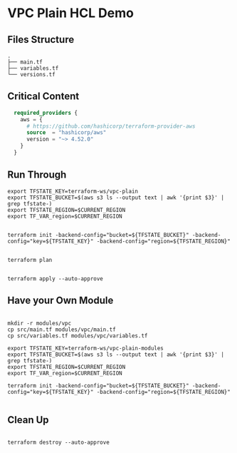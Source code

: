 # VPC Plain HCL Demo

## Files Structure

```shell
.
├── main.tf
├── variables.tf
└── versions.tf
```

## Critical Content

```terraform
  required_providers {
    aws = {
      # https://github.com/hashicorp/terraform-provider-aws
      source  = "hashicorp/aws"
      version = "~> 4.52.0"
    }
  }
```

## Run Through

``` shell
export TFSTATE_KEY=terraform-ws/vpc-plain
export TFSTATE_BUCKET=$(aws s3 ls --output text | awk '{print $3}' | grep tfstate-)
export TFSTATE_REGION=$CURRENT_REGION
export TF_VAR_region=$CURRENT_REGION

```

```shell

terraform init -backend-config="bucket=${TFSTATE_BUCKET}" -backend-config="key=${TFSTATE_KEY}" -backend-config="region=${TFSTATE_REGION}"

```

```shell

terraform plan

```

```shell

terraform apply --auto-approve

```

## Have your Own Module

```shell

mkdir -r modules/vpc
cp src/main.tf modules/vpc/main.tf
cp src/variables.tf modules/vpc/variables.tf

```

```shell
export TFSTATE_KEY=terraform-ws/vpc-plain-modules
export TFSTATE_BUCKET=$(aws s3 ls --output text | awk '{print $3}' | grep tfstate-)
export TFSTATE_REGION=$CURRENT_REGION
export TF_VAR_region=$CURRENT_REGION
```

```shell
terraform init -backend-config="bucket=${TFSTATE_BUCKET}" -backend-config="key=${TFSTATE_KEY}" -backend-config="region=${TFSTATE_REGION}"
```

```terraform

```

## Clean Up

```shell

terraform destroy --auto-approve

```
